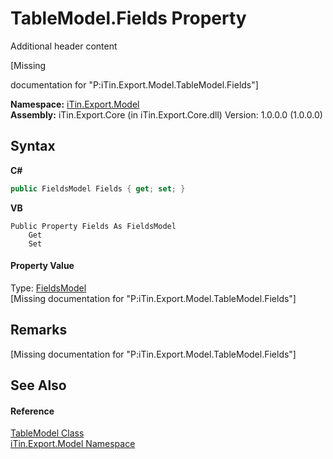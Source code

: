 # TableModel.Fields Property 
Additional header content 

\[Missing <summary> documentation for "P:iTin.Export.Model.TableModel.Fields"\]

**Namespace:**&nbsp;<a href="ef57ffcc-e95e-b212-5a46-9aa6f5a3511f">iTin.Export.Model</a><br />**Assembly:**&nbsp;iTin.Export.Core (in iTin.Export.Core.dll) Version: 1.0.0.0 (1.0.0.0)

## Syntax

**C#**<br />
``` C#
public FieldsModel Fields { get; set; }
```

**VB**<br />
``` VB
Public Property Fields As FieldsModel
	Get
	Set
```


#### Property Value
Type: <a href="67f244a8-b0dc-ea30-9ef6-fe4c85935202">FieldsModel</a><br />\[Missing <value> documentation for "P:iTin.Export.Model.TableModel.Fields"\]

## Remarks
\[Missing <remarks> documentation for "P:iTin.Export.Model.TableModel.Fields"\]

## See Also


#### Reference
<a href="3ebdc48d-cea3-5217-fae3-a33752b7657c">TableModel Class</a><br /><a href="ef57ffcc-e95e-b212-5a46-9aa6f5a3511f">iTin.Export.Model Namespace</a><br />